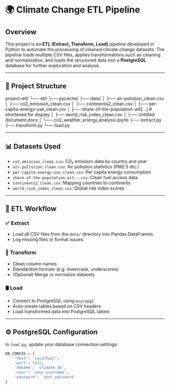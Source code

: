 # 🌍 Climate Change ETL Pipeline

## Overview

This project is an **ETL (Extract, Transform, Load)** pipeline developed in Python to automate the processing of cleaned climate change datasets. The pipeline loads multiple CSV files, applies transformations such as cleaning and normalization, and loads the structured data into a **PostgreSQL** database for further exploration and analysis.

---

## 📁 Project Structure

project-etl/
└── etl/
├── pycache/
├── data/
│ ├── air-pollution_clean.csv
│ ├── co2_emission_clean.csv
│ ├── continents2_clean.csv
│ ├── per-capita-energy-use_clean.csv
│ ├── share-of-the-population-wit[...] # shortened for display
│ ├── world_risk_index_clean.csv
│ ├── Untitled document.docx
│ └── co2_weather_energy_analysis.ipynb
├── extract.py
├── transform.py
└── load.py


---

## 📊 Datasets Used

- `co2_emission_clean.csv`: CO₂ emission data by country and year
- `air-pollution_clean.csv`: Air pollution statistics (PM2.5 etc.)
- `per-capita-energy-use_clean.csv`: Per capita energy consumption
- `share-of-the-population-wit...csv`: Clean fuel access data
- `continents2_clean.csv`: Mapping countries to continents
- `world_risk_index_clean.csv`: Global risk index scores

---

## 🔄 ETL Workflow

### ✅ Extract
- Load all CSV files from the `data/` directory into Pandas DataFrames.
- Log missing files or format issues.

### 🔧 Transform
- Clean column names
- Standardize formats (e.g. lowercase, underscores)
- (Optional) Merge or normalize datasets

### 🛢 Load
- Connect to PostgreSQL using `psycopg2`
- Auto-create tables based on CSV headers
- Load transformed data into PostgreSQL tables

---

## ⚙️ PostgreSQL Configuration

In `load.py`, update your database connection settings:

```python
DB_CONFIG = {
    'host': 'localhost',
    'port': 5432,
    'dbname': 'climate_db',
    'user': 'your_username',
    'password': 'your_password'
}



